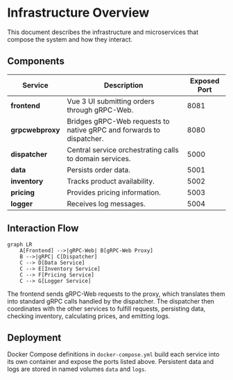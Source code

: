 # Infrastructure Overview

This document describes the infrastructure and microservices that compose the system and how they interact.

## Components

| Service | Description | Exposed Port |
|---------|-------------|--------------|
| **frontend** | Vue 3 UI submitting orders through gRPC-Web. | 8081 |
| **grpcwebproxy** | Bridges gRPC-Web requests to native gRPC and forwards to dispatcher. | 8080 |
| **dispatcher** | Central service orchestrating calls to domain services. | 5000 |
| **data** | Persists order data. | 5001 |
| **inventory** | Tracks product availability. | 5002 |
| **pricing** | Provides pricing information. | 5003 |
| **logger** | Receives log messages. | 5004 |

## Interaction Flow

```mermaid
graph LR
    A[Frontend] -->|gRPC-Web| B[gRPC-Web Proxy]
    B -->|gRPC| C[Dispatcher]
    C --> D[Data Service]
    C --> E[Inventory Service]
    C --> F[Pricing Service]
    C --> G[Logger Service]
```

The frontend sends gRPC-Web requests to the proxy, which translates them into standard gRPC calls handled by the dispatcher. The dispatcher then coordinates with the other services to fulfill requests, persisting data, checking inventory, calculating prices, and emitting logs.

## Deployment

Docker Compose definitions in `docker-compose.yml` build each service into its own container and expose the ports listed above. Persistent data and logs are stored in named volumes `data` and `logs`.

